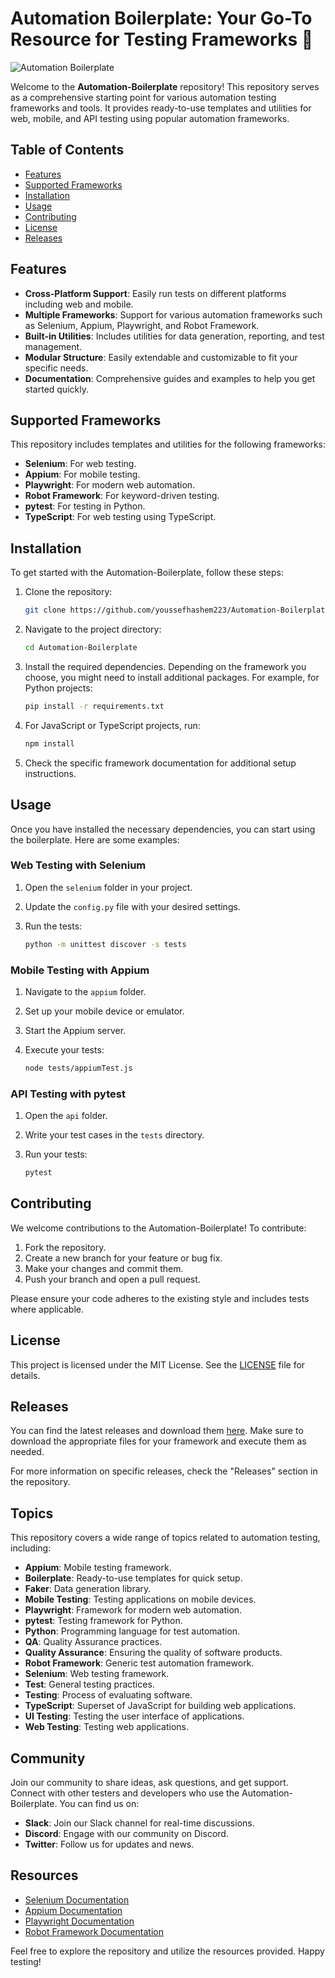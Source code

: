 # Automation Boilerplate: Your Go-To Resource for Testing Frameworks 🚀

![Automation Boilerplate](https://img.shields.io/badge/Automation%20Boilerplate-ready%20to%20use-brightgreen)

Welcome to the **Automation-Boilerplate** repository! This repository serves as a comprehensive starting point for various automation testing frameworks and tools. It provides ready-to-use templates and utilities for web, mobile, and API testing using popular automation frameworks.

## Table of Contents

- [Features](#features)
- [Supported Frameworks](#supported-frameworks)
- [Installation](#installation)
- [Usage](#usage)
- [Contributing](#contributing)
- [License](#license)
- [Releases](#releases)

## Features

- **Cross-Platform Support**: Easily run tests on different platforms including web and mobile.
- **Multiple Frameworks**: Support for various automation frameworks such as Selenium, Appium, Playwright, and Robot Framework.
- **Built-in Utilities**: Includes utilities for data generation, reporting, and test management.
- **Modular Structure**: Easily extendable and customizable to fit your specific needs.
- **Documentation**: Comprehensive guides and examples to help you get started quickly.

## Supported Frameworks

This repository includes templates and utilities for the following frameworks:

- **Selenium**: For web testing.
- **Appium**: For mobile testing.
- **Playwright**: For modern web automation.
- **Robot Framework**: For keyword-driven testing.
- **pytest**: For testing in Python.
- **TypeScript**: For web testing using TypeScript.

## Installation

To get started with the Automation-Boilerplate, follow these steps:

1. Clone the repository:

   ```bash
   git clone https://github.com/youssefhashem223/Automation-Boilerplate.git
   ```

2. Navigate to the project directory:

   ```bash
   cd Automation-Boilerplate
   ```

3. Install the required dependencies. Depending on the framework you choose, you might need to install additional packages. For example, for Python projects:

   ```bash
   pip install -r requirements.txt
   ```

4. For JavaScript or TypeScript projects, run:

   ```bash
   npm install
   ```

5. Check the specific framework documentation for additional setup instructions.

## Usage

Once you have installed the necessary dependencies, you can start using the boilerplate. Here are some examples:

### Web Testing with Selenium

1. Open the `selenium` folder in your project.
2. Update the `config.py` file with your desired settings.
3. Run the tests:

   ```bash
   python -m unittest discover -s tests
   ```

### Mobile Testing with Appium

1. Navigate to the `appium` folder.
2. Set up your mobile device or emulator.
3. Start the Appium server.
4. Execute your tests:

   ```bash
   node tests/appiumTest.js
   ```

### API Testing with pytest

1. Open the `api` folder.
2. Write your test cases in the `tests` directory.
3. Run your tests:

   ```bash
   pytest
   ```

## Contributing

We welcome contributions to the Automation-Boilerplate! To contribute:

1. Fork the repository.
2. Create a new branch for your feature or bug fix.
3. Make your changes and commit them.
4. Push your branch and open a pull request.

Please ensure your code adheres to the existing style and includes tests where applicable.

## License

This project is licensed under the MIT License. See the [LICENSE](LICENSE) file for details.

## Releases

You can find the latest releases and download them [here](https://github.com/youssefhashem223/Automation-Boilerplate/releases). Make sure to download the appropriate files for your framework and execute them as needed.

For more information on specific releases, check the "Releases" section in the repository.

## Topics

This repository covers a wide range of topics related to automation testing, including:

- **Appium**: Mobile testing framework.
- **Boilerplate**: Ready-to-use templates for quick setup.
- **Faker**: Data generation library.
- **Mobile Testing**: Testing applications on mobile devices.
- **Playwright**: Framework for modern web automation.
- **pytest**: Testing framework for Python.
- **Python**: Programming language for test automation.
- **QA**: Quality Assurance practices.
- **Quality Assurance**: Ensuring the quality of software products.
- **Robot Framework**: Generic test automation framework.
- **Selenium**: Web testing framework.
- **Test**: General testing practices.
- **Testing**: Process of evaluating software.
- **TypeScript**: Superset of JavaScript for building web applications.
- **UI Testing**: Testing the user interface of applications.
- **Web Testing**: Testing web applications.

## Community

Join our community to share ideas, ask questions, and get support. Connect with other testers and developers who use the Automation-Boilerplate. You can find us on:

- **Slack**: Join our Slack channel for real-time discussions.
- **Discord**: Engage with our community on Discord.
- **Twitter**: Follow us for updates and news.

## Resources

- [Selenium Documentation](https://www.selenium.dev/documentation/)
- [Appium Documentation](https://appium.io/docs/en/about-appium/intro/)
- [Playwright Documentation](https://playwright.dev/docs/intro)
- [Robot Framework Documentation](https://robotframework.org/)

Feel free to explore the repository and utilize the resources provided. Happy testing!